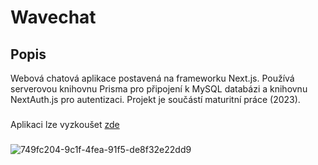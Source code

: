# Wavechat
## Popis
Webová chatová aplikace postavená na frameworku Next.js. Používá serverovou knihovnu Prisma pro připojení k MySQL databázi a knihovnu NextAuth.js pro autentizaci. Projekt je součástí maturitní práce (2023).
###
Aplikaci lze vyzkoušet [zde](https://wavechat.vercel.app/)
###
![749fc204-9c1f-4fea-91f5-de8f32e22dd9](https://github.com/picl-m/wavechat/assets/87586480/d8fff732-84c4-4ffb-a3dc-8cdb8bc2c6d8)
